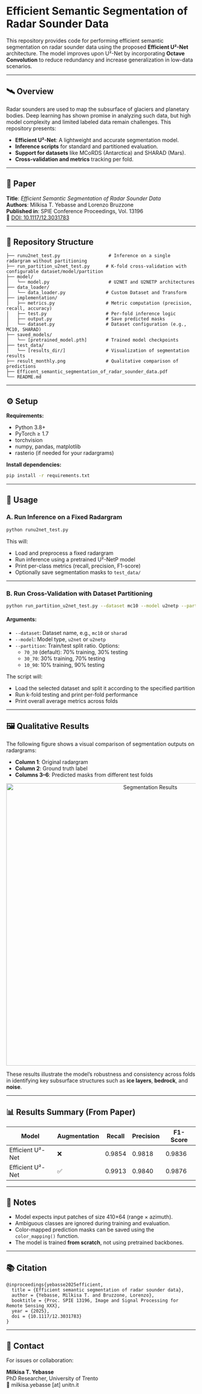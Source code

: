 
# Efficient Semantic Segmentation of Radar Sounder Data

This repository provides code for performing efficient semantic segmentation on radar sounder data using the proposed **Efficient U²-Net** architecture. The model improves upon U²-Net by incorporating **Octave Convolution** to reduce redundancy and increase generalization in low-data scenarios.

---

## 🛰️ Overview

Radar sounders are used to map the subsurface of glaciers and planetary bodies. Deep learning has shown promise in analyzing such data, but high model complexity and limited labeled data remain challenges. This repository presents:

- **Efficient U²-Net**: A lightweight and accurate segmentation model.
- **Inference scripts** for standard and partitioned evaluation.
- **Support for datasets** like MCoRDS (Antarctica) and SHARAD (Mars).
- **Cross-validation and metrics** tracking per fold.

---

## 📄 Paper

**Title**: *Efficient Semantic Segmentation of Radar Sounder Data*  
**Authors**: Milkisa T. Yebasse and Lorenzo Bruzzone  
**Published in**: SPIE Conference Proceedings, Vol. 13196  
🔗 [DOI: 10.1117/12.3031783](https://www.spiedigitallibrary.org/conference-proceedings-of-spie/13196/131960G/Efficient-semantic-segmentation-of-radar-sounder-data/10.1117/12.3031783.short)

---

## 📁 Repository Structure

```
├── runu2net_test.py                  # Inference on a single radargram without partitioning
├── run_partition_u2net_test.py      # K-fold cross-validation with configurable dataset/model/partition
├── model/
│   └── model.py                      # U2NET and U2NETP architectures
├── data_loader/
│   └── data_loader.py               # Custom Dataset and Transform
├── implementation/
│   ├── metrics.py                   # Metric computation (precision, recall, accuracy)
│   ├── test.py                      # Per-fold inference logic
│   ├── output.py                    # Save predicted masks
│   └── dataset.py                   # Dataset configuration (e.g., MC10, SHARAD)
├── saved_models/
│   └── [pretrained_model.pth]       # Trained model checkpoints
├── test_data/
│   └── [results_dir/]               # Visualization of segmentation results
├── result_monthly.png               # Qualitative comparison of predictions
├── Efficent_semantic_segmentation_of_radar_sounder_data.pdf
└── README.md
```

---

## ⚙️ Setup

**Requirements:**
- Python 3.8+
- PyTorch ≥ 1.7
- torchvision
- numpy, pandas, matplotlib
- rasterio (if needed for your radargrams)

**Install dependencies:**
```bash
pip install -r requirements.txt
```

---

## 🚀 Usage

### A. Run Inference on a Fixed Radargram

```bash
python runu2net_test.py
```

This will:
- Load and preprocess a fixed radargram
- Run inference using a pretrained U²-NetP model
- Print per-class metrics (recall, precision, F1-score)
- Optionally save segmentation masks to `test_data/`

---

### B. Run Cross-Validation with Dataset Partitioning

```bash
python run_partition_u2net_test.py --dataset mc10 --model u2netp --partition 30_70
```

#### Arguments:
- `--dataset`: Dataset name, e.g., `mc10` or `sharad`
- `--model`: Model type, `u2net` or `u2netp`
- `--partition`: Train/test split ratio. Options:  
  - `70_30` (default): 70% training, 30% testing  
  - `30_70`: 30% training, 70% testing  
  - `10_90`: 10% training, 90% testing  

The script will:
- Load the selected dataset and split it according to the specified partition
- Run k-fold testing and print per-fold performance
- Print overall average metrics across folds

---

## 🖼️ Qualitative Results

The following figure shows a visual comparison of segmentation outputs on radargrams:

- **Column 1**: Original radargram  
- **Column 2**: Ground truth label  
- **Columns 3–6**: Predicted masks from different test folds

<p align="center">
  <img src="result_monthly.png" alt="Segmentation Results" width="750"/>
</p>

These results illustrate the model’s robustness and consistency across folds in identifying key subsurface structures such as **ice layers**, **bedrock**, and **noise**.

---

## 📊 Results Summary (From Paper)

| Model           | Augmentation | Recall  | Precision | F1-Score |
|----------------|--------------|---------|-----------|----------|
| Efficient U²-Net | ❌           | 0.9854  | 0.9818    | 0.9836   |
| Efficient U²-Net | ✅           | 0.9913  | 0.9840    | 0.9876   |

---

## 📌 Notes

- Model expects input patches of size 410×64 (range × azimuth).
- Ambiguous classes are ignored during training and evaluation.
- Color-mapped prediction masks can be saved using the `color_mapping()` function.
- The model is trained **from scratch**, not using pretrained backbones.

---

## 📚 Citation

```
@inproceedings{yebasse2025efficient,
  title = {Efficient semantic segmentation of radar sounder data},
  author = {Yebasse, Milkisa T. and Bruzzone, Lorenzo},
  booktitle = {Proc. SPIE 13196, Image and Signal Processing for Remote Sensing XXX},
  year = {2025},
  doi = {10.1117/12.3031783}
}
```

---

## 👤 Contact

For issues or collaboration:

**Milkisa T. Yebasse**  
PhD Researcher, University of Trento  
📧 milkisa.yebasse [at] unitn.it
